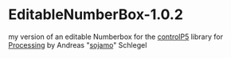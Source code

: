 # EditableNumberBox-1.0.2

my version of an editable Numberbox for the [controlP5](https://github.com/sojamo/controlp5) library for [Processing](https://processing.org) by Andreas "[sojamo](https://github.com/sojamo)" Schlegel
